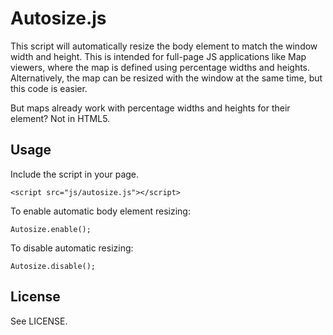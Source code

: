 # Autosize.js

This script will automatically resize the body element to match the window width and height. This is intended for full-page JS applications like Map viewers, where the map is defined using percentage widths and heights. Alternatively, the map can be resized with the window at the same time, but this code is easier.

But maps already work with percentage widths and heights for their element? Not in HTML5.

## Usage

Include the script in your page.

    <script src="js/autosize.js"></script>

To enable automatic body element resizing:

    Autosize.enable();

To disable automatic resizing:

    Autosize.disable();

## License

See LICENSE.
